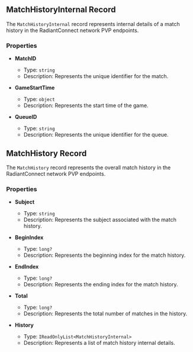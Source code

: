 ## MatchHistoryInternal Record

The `MatchHistoryInternal` record represents internal details of a match history in the RadiantConnect network PVP endpoints.

### Properties

- **MatchID**
  - Type: `string`
  - Description: Represents the unique identifier for the match.

- **GameStartTime**
  - Type: `object`
  - Description: Represents the start time of the game.

- **QueueID**
  - Type: `string`
  - Description: Represents the unique identifier for the queue.

## MatchHistory Record

The `MatchHistory` record represents the overall match history in the RadiantConnect network PVP endpoints.

### Properties

- **Subject**
  - Type: `string`
  - Description: Represents the subject associated with the match history.

- **BeginIndex**
  - Type: `long?`
  - Description: Represents the beginning index for the match history.

- **EndIndex**
  - Type: `long?`
  - Description: Represents the ending index for the match history.

- **Total**
  - Type: `long?`
  - Description: Represents the total number of matches in the history.

- **History**
  - Type: `IReadOnlyList<MatchHistoryInternal>`
  - Description: Represents a list of match history internal details.
